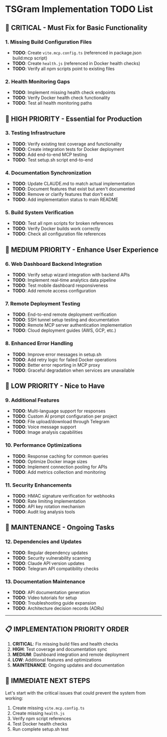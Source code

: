 # TSGram Implementation TODO List

## 🚨 CRITICAL - Must Fix for Basic Functionality

### 1. Missing Build Configuration Files
- **TODO**: Create `vite.mcp.config.ts` (referenced in package.json build:mcp script)
- **TODO**: Create `health.js` (referenced in Docker health checks)
- **TODO**: Verify all npm scripts point to existing files

### 2. Health Monitoring Gaps
- **TODO**: Implement missing health check endpoints
- **TODO**: Verify Docker health check functionality
- **TODO**: Test all health monitoring paths

## 🔧 HIGH PRIORITY - Essential for Production

### 3. Testing Infrastructure
- **TODO**: Verify existing test coverage and functionality
- **TODO**: Create integration tests for Docker deployment
- **TODO**: Add end-to-end MCP testing
- **TODO**: Test setup.sh script end-to-end

### 4. Documentation Synchronization
- **TODO**: Update CLAUDE.md to match actual implementation
- **TODO**: Document features that exist but aren't documented
- **TODO**: Remove or clarify features that don't exist
- **TODO**: Add implementation status to main README

### 5. Build System Verification
- **TODO**: Test all npm scripts for broken references
- **TODO**: Verify Docker builds work correctly
- **TODO**: Check all configuration file references

## 🎯 MEDIUM PRIORITY - Enhance User Experience

### 6. Web Dashboard Backend Integration
- **TODO**: Verify setup wizard integration with backend APIs
- **TODO**: Implement real-time analytics data pipeline
- **TODO**: Test mobile dashboard responsiveness
- **TODO**: Add remote access configuration

### 7. Remote Deployment Testing
- **TODO**: End-to-end remote deployment verification
- **TODO**: SSH tunnel setup testing and documentation
- **TODO**: Remote MCP server authentication implementation
- **TODO**: Cloud deployment guides (AWS, GCP, etc.)

### 8. Enhanced Error Handling
- **TODO**: Improve error messages in setup.sh
- **TODO**: Add retry logic for failed Docker operations
- **TODO**: Better error reporting in MCP proxy
- **TODO**: Graceful degradation when services are unavailable

## 🏃 LOW PRIORITY - Nice to Have

### 9. Additional Features
- **TODO**: Multi-language support for responses
- **TODO**: Custom AI prompt configuration per project
- **TODO**: File upload/download through Telegram
- **TODO**: Voice message support
- **TODO**: Image analysis capabilities

### 10. Performance Optimizations
- **TODO**: Response caching for common queries
- **TODO**: Optimize Docker image sizes
- **TODO**: Implement connection pooling for APIs
- **TODO**: Add metrics collection and monitoring

### 11. Security Enhancements
- **TODO**: HMAC signature verification for webhooks
- **TODO**: Rate limiting implementation
- **TODO**: API key rotation mechanism
- **TODO**: Audit log analysis tools

## 🔄 MAINTENANCE - Ongoing Tasks

### 12. Dependencies and Updates
- **TODO**: Regular dependency updates
- **TODO**: Security vulnerability scanning
- **TODO**: Claude API version updates
- **TODO**: Telegram API compatibility checks

### 13. Documentation Maintenance
- **TODO**: API documentation generation
- **TODO**: Video tutorials for setup
- **TODO**: Troubleshooting guide expansion
- **TODO**: Architecture decision records (ADRs)

---

## 📋 IMPLEMENTATION PRIORITY ORDER

1. **CRITICAL**: Fix missing build files and health checks
2. **HIGH**: Test coverage and documentation sync
3. **MEDIUM**: Dashboard integration and remote deployment
4. **LOW**: Additional features and optimizations
5. **MAINTENANCE**: Ongoing updates and documentation

## 🎯 IMMEDIATE NEXT STEPS

Let's start with the critical issues that could prevent the system from working:

1. Create missing `vite.mcp.config.ts`
2. Create missing `health.js`
3. Verify npm script references
4. Test Docker health checks
5. Run complete setup.sh test